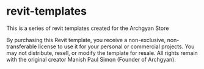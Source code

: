 # revit-templates
This is a series of revit templates created for the Archgyan Store




By purchasing this Revit template, you receive a non-exclusive, non-transferable license to use it for your personal or commercial projects. You may not distribute, resell, or modify the template for resale. All rights remain with the original creator Manish Paul Simon (Founder of Archgyan).
